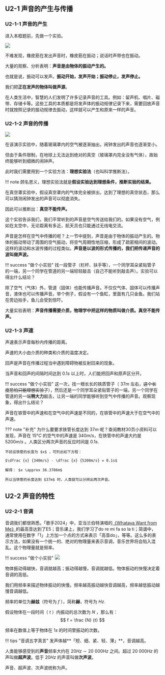 ## U2-1 声音的产生与传播



### U2-1-1 声音的产生

进入本框题前，先做一个实验。 

![](https://pic.imgdb.cn/item/664f221bd9c307b7e951f9fa.png)

不难发现，橡皮筋在发出声音时，橡皮筋在振动；说话时声带也在振动。

大量的观察、分析表明：**声音是由物体的振动产生的。**

也就是说，振动可以发声。**振动开始，发声开始；振动停止，发声停止。**

我们把**正在发声的物体叫做声源**。

在人类生活中，智慧的人们发明了许多记录声音的工具。例如：留声机、唱片、磁带、存储卡等。这些工具的本质都是将发声体的振动规律记录下来，需要回放声音时就按照记录的振动规律去振动，这样就可以产生和原来一样的声音。



### U2-1-2 声音的传播

![](https://pic.imgdb.cn/item/6650094fd9c307b7e9172574.png)

在该演示实验中，随着玻璃罩内的空气被逐渐抽出，闹钟发出的声音也逐渐变小。

但由于条件限制，在地球上无法达到绝对的真空（玻璃罩内完全没有气体），故始终能够听到细微的闹钟声。

此时我们需要用到一个实验方法：**理想实验法**（也叫科学推断法）。

!!! note
    顾名思义，理想实验法就是**假设实验达到理想条件，推断实验的结果。**

在真空罩实验中，假设真空罩内的气体完全被排出，达到了理想的真空状态，那么可以猜测闹钟发出的声音可以彻底消失。

因此可以推断出：**真空不能传声。**

这个实验告诉我们，我们平常听到的声音是空气传送给我们的。如果没有空气，例如在太空中，无论距离有多近，航天员也只能通过无线电交流。

声音是怎样在空气中传播的呢？上一节中提到，声音是由于物体的振动产生的。物体的振动带动了周围的空气振动，将空气周期性地压缩，形成了疏密相间的波动。这样的波动和水波传播的过程类似。**声音是以波的形式传播的，我们把传递声音的波叫做声波。**

!!! success "做个小实验"
    找一段管子（栏杆、扶手等），一个同学耳朵紧贴管子的一端，另一个同学在管道的另一端轻轻敲击（自己不能听到敲击声）。实验可以得出什么结论？

除了空气（气体）外，管道（固体）也能传播声音。不仅仅气体、固体可以传播声音，液体也可以传播声音。举个例子，假设有一个鱼缸，里面有几只金鱼。我们站在旁边拍手，鱼儿会受到惊吓。

大量实验表明：**声音传播需要介质，物理学中把这样的物质叫做介质。真空不能传声。**

### U2-1-3 声速

声速表示声音每秒内传播的距离。

声速的大小由介质的种类和介质的温度决定。

回声是声音在传播过程当中遇到障碍物被反射回来的现象。

当声音和回声的间隔时间达到 $0.1s$ 以上时，人们能把回声和原声区分开。

!!! success "做个小实验"
    这一次，找一根长长的铁质管子（ $37m$ 左右，~~这个长度恐怕只能理想实验了~~），然后还是一个同学耳朵紧贴管子的一端，另一个同学在管道的另一端**稍大力**敲击，让另一端的同学能够听到空气中传播的声音。观察现象，得出什么结论？

声音在铁管中的声速和在空气中的声速是不同的，在铁管中的声速大于在空气中的声速。

??? note "补充"
    为什么要要求铁管长度达到 $37m$ 呢？查阅教材30页小资料可以发现，声音在 $15°C$ 的空气中的声速是 $340m/s$，在铁管中的声速大约是 $5200m/s$ 。人类区分两次声音的反应时间是 $0.1s.$

    不妨设铁管的长度为 $x$ ，可列出如下方程：
    
    $\dfrac {x} {340m/s} - \dfrac {x} {5200m/s} = 0.1s$
    
    解得： $x \approx 36.3786m$
    
    所以当铁管的长度达到 $37m$ 时，人类就可以分辨出两次声音。

## U2-2 声音的特性

### U2-2-1 音调

音调我们都很熟悉。「歌手2024」中，亚当兰伯特演唱的<a href="https://www.bilibili.com/video/BV1GU411d7ur/" target="_blank">《Whataya Want from Me》</a>的最高音达到了E5；音乐课上，我们学习了do re mi fa so la ti；简谱中，通常使用在数字「1」上方加一个点的方式来表示「高音do」，等等。这么多的表示方法，如果没有一个统一的、绝对的物理量来表示音调，音乐世界将会陷入混乱。这个物理量就是频率。

!!! success "做个小实验"
    ![](https://pic.imgdb.cn/item/665eedda5e6d1bfa05539e0f.png)

物体振动得越快，音调就越高；振动得越慢，音调就越低。物体振动的快慢决定着音调的高低。

我们用频率来描述物体振动的快慢。频率越高振动越快音调越高，频率越低振动越慢音调越低。

频率的单位为**赫兹**（符号为 $f$ ），简称**赫**，符号为 $Hz.$

假设物体在一段时间（ $t$ ）内振动的总次数为 $N$ ，那么有：
$$
f = \frac {N} {t}
$$

频率在数值上等于物体在 $1s$ 的时间里振动的次数。

!!! tips "音调五字真言"
    发声体越**「短、细、紧、轻、薄」**，音调越高。

人类能够感受到的**声音**频率大约在 $20Hz \sim 20 \  000Hz$ 之间。超过 $20 \  000Hz$ 的声叫做**超声波**。低于 $20 Hz$ 的声音叫做**次声波**。

声音、超声波、次声波统称为声。